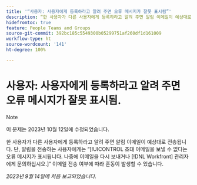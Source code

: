 ```yaml
---
title: '“사용자: 사용자에게 등록하라고 알려 주면 오류 메시지가 잘못 표시됨”'
description: “한 사용자가 다른 사용자에게 등록하라고 알려 주면 알림 이메일이 예상대로 전송됩니다. 단, 알림을 전송하는 사용자에게는 초대 이메일을 보낼 수 없다는 오류 메시지가 표시됩니다. 나중에 이메일을 다시 보내거나 Workfront 관리자에게 문의하십시오. 이메일 전송 여부에 따라 혼동이 발생할 수 있습니다.”
hidefromtoc: true
feature: People Teams and Groups
source-git-commit: 392bc185c5549300b05299751af260df1d161009
workflow-type: ht
source-wordcount: '141'
ht-degree: 100%

---
```



# 사용자: 사용자에게 등록하라고 알려 주면 오류 메시지가 잘못 표시됨.

>[!NOTE]
>
>이 문제는 2023년 10월 12일에 수정되었습니다.

한 사용자가 다른 사용자에게 등록하라고 알려 주면 알림 이메일이 예상대로 전송됩니다. 단, 알림을 전송하는 사용자에게는 “[!UICONTROL 초대 이메일을 보낼 수 없다는 오류 메시지가 표시됩니다. 나중에 이메일을 다시 보내거나 [!DNL Workfront] 관리자에게 문의하십시오.]“ 이메일 전송 여부에 따라 혼동이 발생할 수 있습니다.

_2023년 9월 14일에 처음 보고되었습니다._
